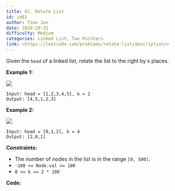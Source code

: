 ```yaml
---
title: 61. Rotate List
id: id61
author: Tian Jun
date: 2020-10-31
difficulty: Medium
categories: Linked List, Two Pointers
link: <https://leetcode.com/problems/rotate-list/description/>
---
```


Given the `head` of a linked list, rotate the list to the right by `k` places.



**Example 1:**

![](https://assets.leetcode.com/uploads/2020/11/13/rotate1.jpg)
            
	Input: head = [1,2,3,4,5], k = 2    
	Output: [4,5,1,2,3]    

**Example 2:**

![](https://assets.leetcode.com/uploads/2020/11/13/roate2.jpg)
            
	Input: head = [0,1,2], k = 4    
	Output: [2,0,1]    



**Constraints:**

  * The number of nodes in the list is in the range `[0, 500]`.
  * `-100 <= Node.val <= 100`
  * `0 <= k <= 2 * 109`


**Code:**
